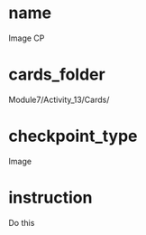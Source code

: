 # name
Image CP  

# cards_folder
Module7/Activity_13/Cards/

# checkpoint_type
Image

# instruction
Do this      
